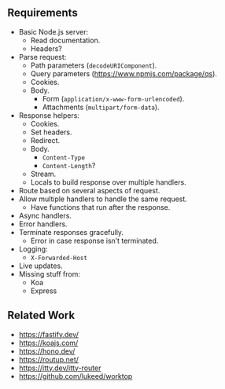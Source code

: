 ## Requirements

- Basic Node.js server:
  - Read documentation.
  - Headers?
- Parse request:
  - Path parameters (`decodeURIComponent`).
  - Query parameters (<https://www.npmjs.com/package/qs>).
  - Cookies.
  - Body.
    - Form (`application/x-www-form-urlencoded`).
    - Attachments (`multipart/form-data`).
- Response helpers:
  - Cookies.
  - Set headers.
  - Redirect.
  - Body.
    - `Content-Type`
    - `Content-Length`?
  - Stream.
  - Locals to build response over multiple handlers.
- Route based on several aspects of request.
- Allow multiple handlers to handle the same request.
  - Have functions that run after the response.
- Async handlers.
- Error handlers.
- Terminate responses gracefully.
  - Error in case response isn’t terminated.
- Logging:
  - `X-Forwarded-Host`
- Live updates.
- Missing stuff from:
  - Koa
  - Express

## Related Work

- <https://fastify.dev/>
- <https://koajs.com/>
- <https://hono.dev/>
- <https://routup.net/>
- <https://itty.dev/itty-router>
- <https://github.com/lukeed/worktop>
